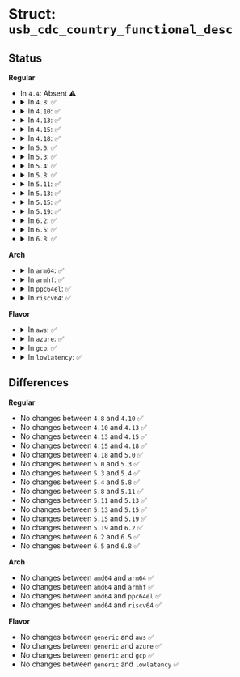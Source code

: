 # Struct: <code>usb_cdc_country_functional_desc</code>

## Status
<b>Regular</b>
<ul>
<li>
In <code>4.4</code>: Absent ⚠️
</li>
<li>
<details>
<summary>In <code>4.8</code>: ✅</summary>

```c
struct usb_cdc_country_functional_desc {
    __u8 bLength;
    __u8 bDescriptorType;
    __u8 bDescriptorSubType;
    __u8 iCountryCodeRelDate;
    __le16 wCountyCode0;
};
```
</details>
</li>
<li>
<details>
<summary>In <code>4.10</code>: ✅</summary>

```c
struct usb_cdc_country_functional_desc {
    __u8 bLength;
    __u8 bDescriptorType;
    __u8 bDescriptorSubType;
    __u8 iCountryCodeRelDate;
    __le16 wCountyCode0;
};
```
</details>
</li>
<li>
<details>
<summary>In <code>4.13</code>: ✅</summary>

```c
struct usb_cdc_country_functional_desc {
    __u8 bLength;
    __u8 bDescriptorType;
    __u8 bDescriptorSubType;
    __u8 iCountryCodeRelDate;
    __le16 wCountyCode0;
};
```
</details>
</li>
<li>
<details>
<summary>In <code>4.15</code>: ✅</summary>

```c
struct usb_cdc_country_functional_desc {
    __u8 bLength;
    __u8 bDescriptorType;
    __u8 bDescriptorSubType;
    __u8 iCountryCodeRelDate;
    __le16 wCountyCode0;
};
```
</details>
</li>
<li>
<details>
<summary>In <code>4.18</code>: ✅</summary>

```c
struct usb_cdc_country_functional_desc {
    __u8 bLength;
    __u8 bDescriptorType;
    __u8 bDescriptorSubType;
    __u8 iCountryCodeRelDate;
    __le16 wCountyCode0;
};
```
</details>
</li>
<li>
<details>
<summary>In <code>5.0</code>: ✅</summary>

```c
struct usb_cdc_country_functional_desc {
    __u8 bLength;
    __u8 bDescriptorType;
    __u8 bDescriptorSubType;
    __u8 iCountryCodeRelDate;
    __le16 wCountyCode0;
};
```
</details>
</li>
<li>
<details>
<summary>In <code>5.3</code>: ✅</summary>

```c
struct usb_cdc_country_functional_desc {
    __u8 bLength;
    __u8 bDescriptorType;
    __u8 bDescriptorSubType;
    __u8 iCountryCodeRelDate;
    __le16 wCountyCode0;
};
```
</details>
</li>
<li>
<details>
<summary>In <code>5.4</code>: ✅</summary>

```c
struct usb_cdc_country_functional_desc {
    __u8 bLength;
    __u8 bDescriptorType;
    __u8 bDescriptorSubType;
    __u8 iCountryCodeRelDate;
    __le16 wCountyCode0;
};
```
</details>
</li>
<li>
<details>
<summary>In <code>5.8</code>: ✅</summary>

```c
struct usb_cdc_country_functional_desc {
    __u8 bLength;
    __u8 bDescriptorType;
    __u8 bDescriptorSubType;
    __u8 iCountryCodeRelDate;
    __le16 wCountyCode0;
};
```
</details>
</li>
<li>
<details>
<summary>In <code>5.11</code>: ✅</summary>

```c
struct usb_cdc_country_functional_desc {
    __u8 bLength;
    __u8 bDescriptorType;
    __u8 bDescriptorSubType;
    __u8 iCountryCodeRelDate;
    __le16 wCountyCode0;
};
```
</details>
</li>
<li>
<details>
<summary>In <code>5.13</code>: ✅</summary>

```c
struct usb_cdc_country_functional_desc {
    __u8 bLength;
    __u8 bDescriptorType;
    __u8 bDescriptorSubType;
    __u8 iCountryCodeRelDate;
    __le16 wCountyCode0;
};
```
</details>
</li>
<li>
<details>
<summary>In <code>5.15</code>: ✅</summary>

```c
struct usb_cdc_country_functional_desc {
    __u8 bLength;
    __u8 bDescriptorType;
    __u8 bDescriptorSubType;
    __u8 iCountryCodeRelDate;
    __le16 wCountyCode0;
};
```
</details>
</li>
<li>
<details>
<summary>In <code>5.19</code>: ✅</summary>

```c
struct usb_cdc_country_functional_desc {
    __u8 bLength;
    __u8 bDescriptorType;
    __u8 bDescriptorSubType;
    __u8 iCountryCodeRelDate;
    __le16 wCountyCode0;
};
```
</details>
</li>
<li>
<details>
<summary>In <code>6.2</code>: ✅</summary>

```c
struct usb_cdc_country_functional_desc {
    __u8 bLength;
    __u8 bDescriptorType;
    __u8 bDescriptorSubType;
    __u8 iCountryCodeRelDate;
    __le16 wCountyCode0;
};
```
</details>
</li>
<li>
<details>
<summary>In <code>6.5</code>: ✅</summary>

```c
struct usb_cdc_country_functional_desc {
    __u8 bLength;
    __u8 bDescriptorType;
    __u8 bDescriptorSubType;
    __u8 iCountryCodeRelDate;
    __le16 wCountyCode0;
};
```
</details>
</li>
<li>
<details>
<summary>In <code>6.8</code>: ✅</summary>

```c
struct usb_cdc_country_functional_desc {
    __u8 bLength;
    __u8 bDescriptorType;
    __u8 bDescriptorSubType;
    __u8 iCountryCodeRelDate;
    __le16 wCountyCode0;
};
```
</details>
</li>
</ul>
<b>Arch</b>
<ul>
<li>
<details>
<summary>In <code>arm64</code>: ✅</summary>

```c
struct usb_cdc_country_functional_desc {
    __u8 bLength;
    __u8 bDescriptorType;
    __u8 bDescriptorSubType;
    __u8 iCountryCodeRelDate;
    __le16 wCountyCode0;
};
```
</details>
</li>
<li>
<details>
<summary>In <code>armhf</code>: ✅</summary>

```c
struct usb_cdc_country_functional_desc {
    __u8 bLength;
    __u8 bDescriptorType;
    __u8 bDescriptorSubType;
    __u8 iCountryCodeRelDate;
    __le16 wCountyCode0;
};
```
</details>
</li>
<li>
<details>
<summary>In <code>ppc64el</code>: ✅</summary>

```c
struct usb_cdc_country_functional_desc {
    __u8 bLength;
    __u8 bDescriptorType;
    __u8 bDescriptorSubType;
    __u8 iCountryCodeRelDate;
    __le16 wCountyCode0;
};
```
</details>
</li>
<li>
<details>
<summary>In <code>riscv64</code>: ✅</summary>

```c
struct usb_cdc_country_functional_desc {
    __u8 bLength;
    __u8 bDescriptorType;
    __u8 bDescriptorSubType;
    __u8 iCountryCodeRelDate;
    __le16 wCountyCode0;
};
```
</details>
</li>
</ul>
<b>Flavor</b>
<ul>
<li>
<details>
<summary>In <code>aws</code>: ✅</summary>

```c
struct usb_cdc_country_functional_desc {
    __u8 bLength;
    __u8 bDescriptorType;
    __u8 bDescriptorSubType;
    __u8 iCountryCodeRelDate;
    __le16 wCountyCode0;
};
```
</details>
</li>
<li>
<details>
<summary>In <code>azure</code>: ✅</summary>

```c
struct usb_cdc_country_functional_desc {
    __u8 bLength;
    __u8 bDescriptorType;
    __u8 bDescriptorSubType;
    __u8 iCountryCodeRelDate;
    __le16 wCountyCode0;
};
```
</details>
</li>
<li>
<details>
<summary>In <code>gcp</code>: ✅</summary>

```c
struct usb_cdc_country_functional_desc {
    __u8 bLength;
    __u8 bDescriptorType;
    __u8 bDescriptorSubType;
    __u8 iCountryCodeRelDate;
    __le16 wCountyCode0;
};
```
</details>
</li>
<li>
<details>
<summary>In <code>lowlatency</code>: ✅</summary>

```c
struct usb_cdc_country_functional_desc {
    __u8 bLength;
    __u8 bDescriptorType;
    __u8 bDescriptorSubType;
    __u8 iCountryCodeRelDate;
    __le16 wCountyCode0;
};
```
</details>
</li>
</ul>

## Differences
<b>Regular</b>
<ul>
<li>
No changes between <code>4.8</code> and <code>4.10</code> ✅
</li>
<li>
No changes between <code>4.10</code> and <code>4.13</code> ✅
</li>
<li>
No changes between <code>4.13</code> and <code>4.15</code> ✅
</li>
<li>
No changes between <code>4.15</code> and <code>4.18</code> ✅
</li>
<li>
No changes between <code>4.18</code> and <code>5.0</code> ✅
</li>
<li>
No changes between <code>5.0</code> and <code>5.3</code> ✅
</li>
<li>
No changes between <code>5.3</code> and <code>5.4</code> ✅
</li>
<li>
No changes between <code>5.4</code> and <code>5.8</code> ✅
</li>
<li>
No changes between <code>5.8</code> and <code>5.11</code> ✅
</li>
<li>
No changes between <code>5.11</code> and <code>5.13</code> ✅
</li>
<li>
No changes between <code>5.13</code> and <code>5.15</code> ✅
</li>
<li>
No changes between <code>5.15</code> and <code>5.19</code> ✅
</li>
<li>
No changes between <code>5.19</code> and <code>6.2</code> ✅
</li>
<li>
No changes between <code>6.2</code> and <code>6.5</code> ✅
</li>
<li>
No changes between <code>6.5</code> and <code>6.8</code> ✅
</li>
</ul>
<b>Arch</b>
<ul>
<li>
No changes between <code>amd64</code> and <code>arm64</code> ✅
</li>
<li>
No changes between <code>amd64</code> and <code>armhf</code> ✅
</li>
<li>
No changes between <code>amd64</code> and <code>ppc64el</code> ✅
</li>
<li>
No changes between <code>amd64</code> and <code>riscv64</code> ✅
</li>
</ul>
<b>Flavor</b>
<ul>
<li>
No changes between <code>generic</code> and <code>aws</code> ✅
</li>
<li>
No changes between <code>generic</code> and <code>azure</code> ✅
</li>
<li>
No changes between <code>generic</code> and <code>gcp</code> ✅
</li>
<li>
No changes between <code>generic</code> and <code>lowlatency</code> ✅
</li>
</ul>
